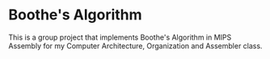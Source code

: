 # Boothe's Algorithm

This is a group project that implements Boothe's Algorithm in MIPS Assembly for my Computer Architecture, Organization and Assembler class.
